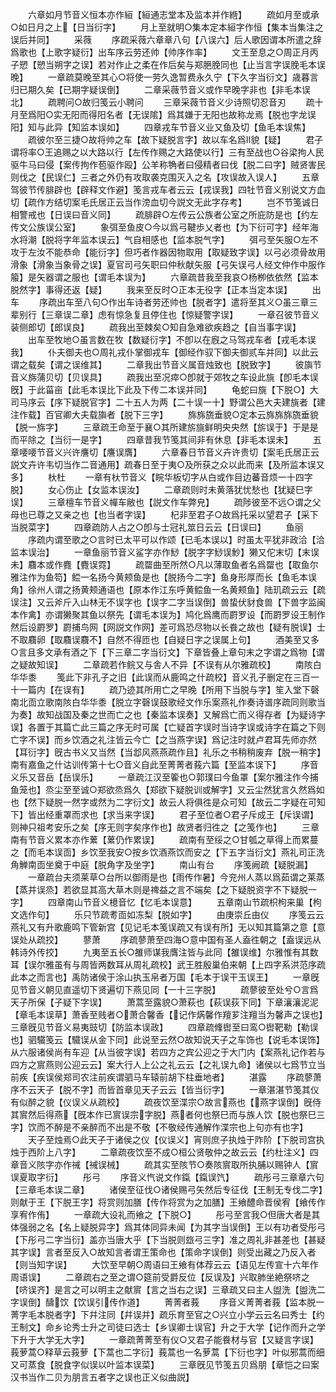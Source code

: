 <!-- { "loadSidebar": true } -->
　　六章如月节音义恒本亦作絙【絙通志堂本及监本并作緪】
　　疏如月至或承○如日月之上【日当衍字】
　　月上至就明○集本定本絙字作恒【集本当集注之误后并同】
　　采薇
　　序疏采薇六章章八句【八误六】后人歌因谓本所遣之辞爲歌也【上歌字疑衍】出车序云劳还帅【帅序作率】
　　文王至息之○周正月丙子愬【愬当朔字之误】若对作止之柔在作后矣与郑脃脕同也【止当言字误脕毛本误晚】
　　一章疏莫晚至其心○将使一劳久逸暂费永久宁【下久字当衍文】歳暮言归已期久矣【已期字疑误倒】
　　二章采薇节音义或作早晚字非也【非毛本误北】
　　疏聘问○故归笺云小聘问
　　三章采薇节音义少诗照切忍音刃
　　疏十月至爲阳○实无阳而得阳名者【无误隂】爲其嫌于无阳也故称龙焉【脱也字龙误阳】知与此异【知监本误如】
　　四章戎车节音义业又鱼及切【鱼毛本误焦】
　　疏彼尔至三捷○故将帅之车【故下疑脱言字】故以车名爲貌【疑】
　　君子谓将率○王追赐之以大路以行【左传作赐之大路使以行】三有至战也○谷梁拘人民驱牛马曰侵【案传拘作苞驱作殴】公羊称觕者曰侵精者曰伐【脱二曰字】贼贤害民则伐之【民误仁】三者之外仍有攻取袭克围灭入之名【攻误故入误人】
　　五章驾彼节传腓辟也【辟释文作避】笺言戎车者云云【戎误我】四牡节音义别说文方血切【疏作方结切案毛氏居正云当作滂血切今説文无此字存考】
　　岂不节笺诚日相警戒也【日误曰音义同】
　　疏腓辟○左传云公族者公室之所庇防是也【约左传文公族误公室】
　　象弭至鱼皮○今以爲弓鞬歩乂者也【为下衍可字】经年海水将潮【脱将字年监本误云】气自相感也【监本脱气字】
　　弭弓至矢服○左不攻于左汝不能恭命【能衍字】但巧者作器因物取用【取疑致字误】以弓必须骨故用滑象【滑象当象骨之误】夏官司弓矢职曰仲秋献矢服【弓矢误弓人经文仲作中服作箙】是矢器谓之服也【谓毛本误为】
　　六章疏昔我至我哀○杨栁依依然【监本脱然字】事得还返【疑】
　　我来至反时○正本无役字【正本当定本误】
　　出车
　　序疏出车至八句○作出车诗者劳还帅也【脱者字】遣将至其义○虽三章三辈别行【三章误二章】虑有惊急复且停住也【惊疑警字误】
　　一章召彼节音义装侧郎切【郎误良】
　　疏我出至棘矣○知自急难欲疾趋之【自当事字误】
　　出车至牧地○虽言数在牧【数疑衍字】不卽以在廐之马驾戎车者【戎毛本误我】
　　仆夫御夫也○周礼戎仆掌御戎车【御经作驭下御夫御贰车并同】以此云谓之载矣【谓之误维其】
　　二章我出节音义属音烛致也【脱致字】
　　彼旟节音义旆蒲贝切【贝误具】
　　疏我出至况瘁○卽就于郊牧之车设此旐【卽毛本误旣】于此菑亩【此毛本误比下此及下传二本误并同】
　　龟蛇曰旐【下脱○】大司马序云【序下疑脱官字】二十五人为两【二十误一十】野谓公邑大夫建旐者【建注作载】百官卿大夫载旟者【脱下三字】
　　旆旆旒垂貌○定本云旆旆旆旒垂貌【脱一旆字】
　　三章疏王命至于襄○其所建旂旐鲜明央央然【旂误于】于是是而平除之【当衍一是字】
　　四章昔我节笺其间非有休息【非毛本误未】
　　五章喓喓节音义兴许譍切【譍误膺】
　　六章春日节音义卉许贵切【案毛氏居正云説文卉许韦切当作二音通用】疏春日至于夷○及所获之众以此而来【及所监本误又多】
　　杕杜
　　一章有杕节音义【睆华板切字从白或作目边蕃音烦一十四字脱】
　　女心伤止【女监本误汝】
　　二章疏则时未黄落犹忧愁也【犹疑巳字误】
　　三章檀车节音义幝车敝也【説文作车弊皃】
　　疏陟彼至不远○谓之父母也已尊之又亲之也【也当者字误】
　　杞非至君子○故爲托采以望君子【采下当脱菜字】
　　四章疏防人占之○卽与士冠礼筮日云云【日误曰】
　　鱼丽
　　序疏内谓至歌之○言时已太平可以作颂【已毛本误以】时虽太平犹非政洽【洽监本误治】
　　一章鱼丽节音义鲨字亦作鯋【脱字字鯋误魦】獭又佗末切【末误未】麛本或作麑【麑误霓】
　　疏罶曲至所然○凡以薄取鱼者名爲罶也【取鱼尔雅注作为鱼笱】鲿一名扬今黄颊鱼是也【脱扬今二字】鱼身形厚而长【鱼毛本误角】徐州人谓之扬黄颊通语也【原本作江东呼黄鲿鱼一名黄颊鱼】陆玑疏云云【疏误注】又云斧斤入山林无不误字也【误字二字当误倒】兽蛰伏豺食兽【下兽字监闽本作禽】亦谓獭聚其鱼以祭先【谓毛本误为】鸠化爲鹰而罻罗设【而罻罗设王制作然后设罻罗】罻捕鸟网【网説文作网】差可爲恐尽物以长飬之故也【疑有脱误】士不取麛卵【取麛误麛不】自然不得匝也【自疑日字之误属上句】
　　酒美至又多○言且多文承有酒之下【下三章二字当衍文】下章皆叠上章句末之字谓之爲物【谓之疑故知误】
　　二章疏若作鲩又与舎人不异【不误有从尔雅疏校】
　　南陔白华华黍
　　笺此下非孔子之旧【此误而从鹿鸣之什疏校】音义孔子删定在三百一十一篇内【在误有】
　　疏乃迹其所用亡之早晚【所用下当脱与字】笙入堂下磬南北靣立歌南陔白华华黍【脱立字磬误鼓歌经文作乐案燕礼作奏诗谱序疏同则歌当为奏】故知战国及秦之世而亡之也【秦监本误奏】又解爲亡而义得存者【为疑诗字误】各置于其篇亡此三篇之序无时可属【亡疑首字误时当诗字误或诗字在篇之下则亡字不误】而乡饮酒之礼注皆云今亡【之当燕字误】爲记注时就卢君耳先师亦然【耳衍字】旣古书义又当然【当邶风燕燕疏作且】礼乐之书稍稍废弃【脱一稍字】南有嘉鱼之什诂训传第十七○音义自此至菁菁者莪六篇【至监本误下】
　　序音义乐又音岳【岳误乐】
　　一章疏江汉至篧也○郭璞曰今鱼罩【案尔雅注作今捕鱼笼也】烝尘至至诚○郑欲烝爲久【郑欲下疑脱训或解字】又云尘然犹言久然爲如也【然下疑脱一然字或然为二字衍文】故云人将俱徃是众可知【故云二字疑在可知下】皆出经重罩而求也【求当来字误】
　　君子至位者○君子斥成王【斥误谓】则神只祖考安乐之矣【序无则字矣序作也】故贤者归徃之【之笺作也】
　　三章南有节音义累本亦作蔂【蔂仍作累误】
　　疏南有至绥之○甘瓠之草得上而累蔓之【而毛本误靣】乡饮至我安○按乡饮酒燕饮而安之【下五字当衍文】燕礼司正洗角觯南靣坐奠于中庭【脱角字及坐字】
　　南山有台
　　序笺阙疏【疑脱漏】
　　一章疏台夫须莱草○台所以御雨是也【雨传作暑】今兖州人蒸以爲茹谓之莱蒸【蒸并误烝】若欲显其高大草木则是禆益之言不端矣【之下疑脱资字不下疑脱一字】
　　四章南山节音义檍音忆【忆毛本误意】
　　五章南山节疏枳枸来巢【枸文选作句】
　　乐只节疏耉靣如冻梨【脱如字】
　　由庚崇丘由仪
　　序笺云云燕礼又有升歌鹿鸣下管新宫【见记毛本笺误疏又有误有所】无以知其篇第之意【意误处从疏挍】
　　蓼萧
　　序疏蓼萧至四海○意中国有圣人盍徃朝之【盍误远从韩诗外传挍】
　　九夷至五长○雒师谋我膺注皆与此同【雒误维】尔雅惟有其数耳【误尔雅虽有与周皆两数耳从周礼疏校】武王胜殷巢伯来朝【上四字系洪范序疏此本之而言也】禹防诸侯于涂山执玉帛者万国【毛本于误干玉误王】
　　一章旣见节音义朝见直遥切下贤遍切下燕见同【一十三字脱】
　　疏蓼彼至处兮○言爲天子所保【子疑下字误】
　　萧蒿至露貌○萧萩也【萩误荻下同】下章瀼瀼泥泥【章毛本误草】萧香至贱者○萧合馨香【记作焫馨作羶芗注羶当为馨声之误也】三章旣见节音义易夷豉切【防监本误政】
　　四章疏鞗辔至曰鸾○辔靶勒【勒误也】驷驖笺云【驖误从金下同】此说至云然○故知说天子之车饰也【说毛本误饰】从六服诸侯尚有车迎【从当彼字误】若四方之宾公迎之于大门内【案燕礼记作若与四方之賔燕则公迎云云】案大行人上公之礼云云【之礼误九命】诸侯以七爲节立当前疾【疾误侯郑司农注前疾谓驷马车辕前胡下柱垂地者】
　　湛露
　　序疏蓼萧序不云天子【脱不字】而皆首章见天子云云【皆当衍字】
　　一章湛湛节笺其仪有似醉之貌【仪误义从疏校】
　　疏夜饮至渫宗○故言燕也【燕字误倒】旣侍其賔然后得燕【旣本作已賔误宗字脱】燕者何也祭巳而与族人饮【脱也祭巳三字】饮而不醉是不亲醉而不出是不敬【不敬经传通解作渫宗也上句亦有也字】
　　天子至烛焉○此天子于诸侯之仪【仪误义】宵则庶子执烛于阼阶【下脱司宫执烛于西阶上八字】
　　二章疏夜饮至不成○桓公贤敬仲之故云云【约杜注义】四章音义陔字亦作祴【祴误械】
　　疏其实至陔节○奏陔賔取所执脯以赐钟人【賔误夏取字衍】
　　彤弓
　　序音义忾说文作鎎【鎎误饩】
　　疏彤弓三章章六句【三章毛本误二章】
　　诸侯至征伐○诸侯赐弓矢然后专征伐【王制无专伐二字】则献于王【下脱王字】将赏则加膳【传作将赏为之加膳】王飨醴命晋侯宥【飨传作享宥作侑】
　　一章疏大设礼而飨之【下脱○】
　　彤弓至言我○但唐大者是其体强弱之名【名上疑脱异字】爲其体同异未闻【为其字当误倒】王以有功者受彤弓【下彤弓二字当衍】盖亦当唐大乎【下当脱则玈弓三字】准之周礼非甚差也【甚疑其字误】言者至反入○故知言者谓王策命也【策命字误倒】则受出藏之乃反入者【则当知字误】
　　大饮至早朝○周语曰王飨有体荐云云【语见左传宣十六年作周语误】
　　二章疏右之至之谓○筵前受爵反位【反误及】兴取肺坐絶祭哜之【哜误齐】是言之可以明主之献賔【言之当右之误】三章疏又曰主人盥洗【盥洗二字误倒】醻饮【饮误引传作道】
　　菁菁者莪
　　序音义菁菁者莪【监本脱一菁字毛本脱者字】下幷注同【幷误并】疏乐育至官之○兴立小学云云名曰秀士【约王制文】命乡论秀士升之司徒曰选士【乡误卿士误官】升之于大学【记作而升之学下升于大学无大字】
　　一章疏菁菁至有仪○又君子能飬材与官【又疑言字误】莪萝蒿○释草云莪萝【下蒿也二字衍】莪蒿也一名萝蒿【下衍也字】叶似邪蒿而细又可蒸食【脱食字似误以叶监本误菜】
　　三章旣见节笺五贝爲朋【章恺之曰案汉书当作二贝为朋言五者字之误也正义似曲説】
